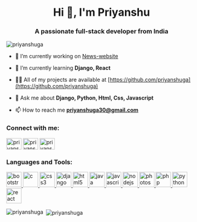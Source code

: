 <h1 align="center">Hi 👋, I'm Priyanshu</h1>
<h3 align="center">A passionate full-stack developer from India</h3>

<p align="left"> <img src="https://komarev.com/ghpvc/?username=priyanshuga" alt="priyanshuga" /> </p>

- 🔭 I’m currently working on [News-website](https://thesocialbugg.herokuapp.co.)

- 🌱 I’m currently learning **Django, React**

- 👨‍💻 All of my projects are available at [https://github.com/priyanshuga](https://github.com/priyanshuga)

- 💬 Ask me about **Django, Python, Html, Css, Javascript**

- 📫 How to reach me **priyanshuga30@gmail.com**

<p align="left">
<h3 align="left">Connect with me:</h3>
<a href="https://www.linkedin.com/mwlite/in/priyanshu-gandhi-25b7a9169" target="blank"><img align="center" src="https://cdn.jsdelivr.net/npm/simple-icons@3.0.1/icons/linkedin.svg" alt="priyanshu-gandhi-25b7a9169" height="30" width="40" /></a>
<a href="https://stackoverflow.com/users/13162193/priyanshu-gandhi" target="blank"><img align="center" src="https://cdn.jsdelivr.net/npm/simple-icons@3.0.1/icons/stackoverflow.svg" alt="priyanshu gandhi" height="30" width="40" /></a>
<a href="https://kaggle.com/priyansshu" target="blank"><img align="center" src="https://cdn.jsdelivr.net/npm/simple-icons@3.0.1/icons/kaggle.svg" alt="priyanshuga" height="30" width="40" /></a>
</p>

<h3 align="left">Languages and Tools:</h3>
<p align="left"> <a href="https://getbootstrap.com" target="_blank"> <img src="https://devicons.github.io/devicon/devicon.git/icons/bootstrap/bootstrap-plain.svg" alt="bootstrap" width="40" height="40"/> </a> <a href="https://www.cprogramming.com/" target="_blank"> <img src="https://devicons.github.io/devicon/devicon.git/icons/c/c-original.svg" alt="c" width="40" height="40"/> </a> <a href="https://www.w3schools.com/css/" target="_blank"> <img src="https://devicons.github.io/devicon/devicon.git/icons/css3/css3-original-wordmark.svg" alt="css3" width="40" height="40"/> </a> <a href="https://www.djangoproject.com/" target="_blank"> <img src="https://devicons.github.io/devicon/devicon.git/icons/django/django-original.svg" alt="django" width="40" height="40"/> </a> <a href="https://www.w3.org/html/" target="_blank"> <img src="https://devicons.github.io/devicon/devicon.git/icons/html5/html5-original-wordmark.svg" alt="html5" width="40" height="40"/> </a> <a href="https://www.java.com" target="_blank"> <img src="https://devicons.github.io/devicon/devicon.git/icons/java/java-original-wordmark.svg" alt="java" width="40" height="40"/> </a> <a href="https://developer.mozilla.org/en-US/docs/Web/JavaScript" target="_blank"> <img src="https://devicons.github.io/devicon/devicon.git/icons/javascript/javascript-original.svg" alt="javascript" width="40" height="40"/> </a> <a href="https://nodejs.org" target="_blank"> <img src="https://devicons.github.io/devicon/devicon.git/icons/nodejs/nodejs-original-wordmark.svg" alt="nodejs" width="40" height="40"/> </a> <a href="https://www.photoshop.com/en" target="_blank"> <img src="https://devicons.github.io/devicon/devicon.git/icons/photoshop/photoshop-plain.svg" alt="photoshop" width="40" height="40"/> </a> <a href="https://www.php.net" target="_blank"> <img src="https://devicons.github.io/devicon/devicon.git/icons/php/php-original.svg" alt="php" width="40" height="40"/> </a> <a href="https://www.python.org" target="_blank"> <img src="https://devicons.github.io/devicon/devicon.git/icons/python/python-original.svg" alt="python" width="40" height="40"/> </a> <a href="https://reactjs.org/" target="_blank"> <img src="https://devicons.github.io/devicon/devicon.git/icons/react/react-original-wordmark.svg" alt="react" width="40" height="40"/> </a> </p>

<p><img align="left" src="https://github-readme-stats.vercel.app/api/top-langs/?username=priyanshuga&layout=compact" alt="priyanshuga" /></p>

<p>&nbsp;<img align="center" src="https://github-readme-stats.vercel.app/api?username=priyanshuga&show_icons=true" alt="priyanshuga" /></p>
